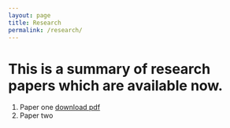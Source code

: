 ```yaml
---
layout: page
title: Research 
permalink: /research/
---
```






# This is a summary of research papers which are available now.

1. Paper one [download pdf](https://bdlebaron.github.io/pdfs/limit_order_book.pdf)
2. Paper two
